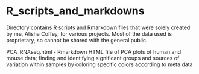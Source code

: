 # R_scripts_and_markdowns

Directory contains R scripts and Rmarkdown files that were solely created by me, Alisha Coffey, for various projects. Most of the data used is proprietary, so cannot be shared with the general public.


PCA_RNAseq.html - Rmarkdown HTML file of PCA plots of human and mouse data; finding and identifying significant groups and sources of variation within samples by coloring specific colors according to meta data
